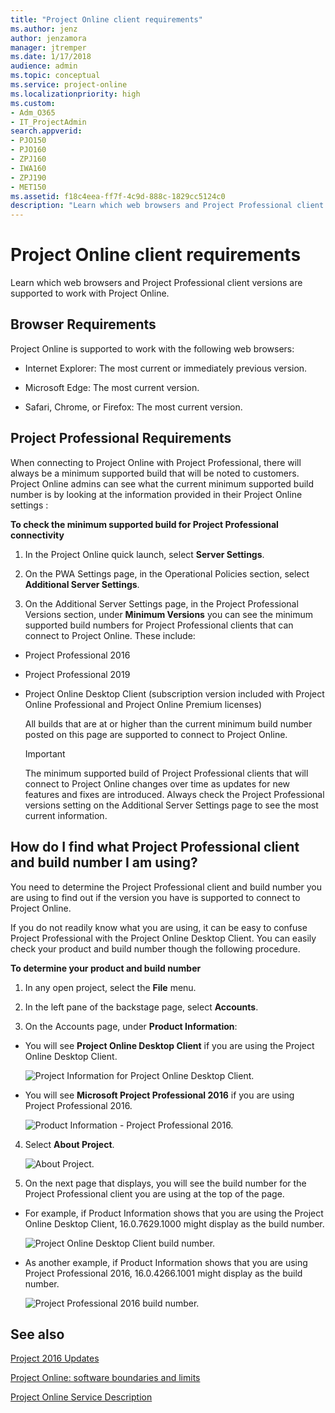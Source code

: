 ```yaml
---
title: "Project Online client requirements"
ms.author: jenz
author: jenzamora
manager: jtremper
ms.date: 1/17/2018
audience: admin
ms.topic: conceptual
ms.service: project-online
ms.localizationpriority: high
ms.custom:
- Adm_O365
- IT_ProjectAdmin
search.appverid:
- PJO150
- PJO160
- ZPJ160
- IWA160
- ZPJ190
- MET150
ms.assetid: f18c4eea-ff7f-4c9d-888c-1829cc5124c0
description: "Learn which web browsers and Project Professional client versions are supported to work with Project Online."
---
```


# Project Online client requirements

Learn which web browsers and Project Professional client versions are supported to work with Project Online.
  
## Browser Requirements

Project Online is supported to work with the following web browsers:
  
- Internet Explorer: The most current or immediately previous version.
    
- Microsoft Edge: The most current version.
    
- Safari, Chrome, or Firefox: The most current version. 
    
## Project Professional Requirements

When connecting to Project Online with Project Professional, there will always be a minimum supported build that will be noted to customers. Project Online admins can see what the current minimum supported build number is by looking at the information provided in their Project Online settings :
  
 **To check the minimum supported build for Project Professional connectivity**
  
1. In the Project Online quick launch, select **Server Settings**.
    
2. On the PWA Settings page, in the Operational Policies section, select **Additional Server Settings**.
    
3. On the Additional Server Settings page, in the Project Professional Versions section, under **Minimum Versions** you can see the minimum supported build numbers for Project Professional clients that can connect to Project Online. These include: 
    
  - Project Professional 2016
  - Project Professional 2019
  - Project Online Desktop Client (subscription version included with Project Online Professional and Project Online Premium licenses)
    
    All builds that are at or higher than the current minimum build number posted on this page are supported to connect to Project Online. 
    
    > [!IMPORTANT]
    > The minimum supported build of Project Professional clients that will connect to Project Online changes over time as updates for new features and fixes are introduced. Always check the Project Professional versions setting on the Additional Server Settings page to see the most current information. 
  
## How do I find what Project Professional client and build number I am using?

 You need to determine the Project Professional client and build number you are using to find out if the version you have is supported to connect to Project Online. 
  
If you do not readily know what you are using, it can be easy to confuse Project Professional with the Project Online Desktop Client. You can easily check your product and build number though the following procedure. 
  
 **To determine your product and build number**
  
1. In any open project, select the **File** menu. 
    
2. In the left pane of the backstage page, select **Accounts**.
    
3. On the Accounts page, under **Product Information**:
    
  - You will see **Project Online Desktop Client** if you are using the Project Online Desktop Client. 
    
    ![Project Information for Project Online Desktop Client.](media/e143db0d-2364-4d2d-8e12-74c88636d7f6.png)
  
  - You will see **Microsoft Project Professional 2016** if you are using Project Professional 2016. 
    
    ![Product Information - Project Professional 2016.](media/dd82c53a-3c04-4056-9aaa-fe5e83d0d734.jpg)
  
4. Select **About Project**.
    
    ![About Project.](media/3e6dff29-1dcb-47c2-a0de-db2f523f7926.png)
  
5. On the next page that displays, you will see the build number for the Project Professional client you are using at the top of the page. 
    
  - For example, if Product Information shows that you are using the Project Online Desktop Client, 16.0.7629.1000 might display as the build number.
    
    ![Project Online Desktop Client build number.](media/e651b86d-52cb-4e09-b534-97801d8ab17e.png)
  
  - As another example, if Product Information shows that you are using Project Professional 2016, 16.0.4266.1001 might display as the build number.
    
    ![Project Professional 2016 build number.](media/1d90220d-d919-4ab5-8ebd-6f1c4a19f711.jpg)
  
## See also

[Project 2016 Updates](https://go.microsoft.com/fwlink/p/?linkid=839005)
  
[Project Online: software boundaries and limits](project-online-software-boundaries-and-limits.md)
  
[Project Online Service Description](/office365/servicedescriptions/project-online-service-description/project-online-service-description)
